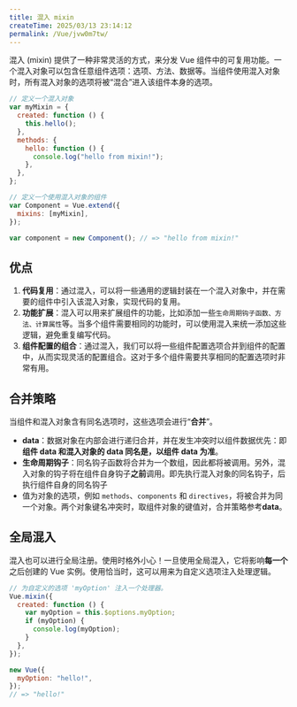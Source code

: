 ```yaml
---
title: 混入 mixin
createTime: 2025/03/13 23:14:12
permalink: /Vue/jvw0m7tw/
---
```


混入 (mixin) 提供了一种非常灵活的方式，来分发 Vue 组件中的可复用功能。一个混入对象可以包含任意组件选项：选项、方法、数据等。当组件使用混入对象时，所有混入对象的选项将被“混合”进入该组件本身的选项。

```js
// 定义一个混入对象
var myMixin = {
  created: function () {
    this.hello();
  },
  methods: {
    hello: function () {
      console.log("hello from mixin!");
    },
  },
};

// 定义一个使用混入对象的组件
var Component = Vue.extend({
  mixins: [myMixin],
});

var component = new Component(); // => "hello from mixin!"
```

## 优点

1. **代码复用**：通过混入，可以将一些通用的逻辑封装在一个混入对象中，并在需要的组件中引入该混入对象，实现代码的复用。
2. **功能扩展**：混入可以用来扩展组件的功能，比如添加一些`生命周期钩子函数、方法、计算属性`等。当多个组件需要相同的功能时，可以使用混入来统一添加这些逻辑，避免重复编写代码。
3. **组件配置的组合**：通过混入，我们可以将一些组件配置选项合并到组件的配置中，从而实现灵活的配置组合。这对于多个组件需要共享相同的配置选项时非常有用。

## 合并策略

当组件和混入对象含有同名选项时，这些选项会进行“**合并**”。

- **data**：数据对象在内部会进行递归合并，并在发生冲突时以组件数据优先：即**组件 data 和混入对象的 data 同名是，以组件 data 为准**。
- **生命周期钩子**：同名钩子函数将合并为一个数组，因此都将被调用。另外，混入对象的钩子将在组件自身钩子**之前**调用。即先执行混入对象的同名钩子，后执行组件自身的同名钩子
- 值为对象的选项，例如 `methods`、`components` 和 `directives`，将被合并为同一个对象。两个对象键名冲突时，取组件对象的键值对，合并策略参考**data**。

## 全局混入

混入也可以进行全局注册。使用时格外小心！一旦使用全局混入，它将影响**每一个**之后创建的 Vue 实例。使用恰当时，这可以用来为自定义选项注入处理逻辑。

```js
// 为自定义的选项 'myOption' 注入一个处理器。
Vue.mixin({
  created: function () {
    var myOption = this.$options.myOption;
    if (myOption) {
      console.log(myOption);
    }
  },
});

new Vue({
  myOption: "hello!",
});
// => "hello!"
```
